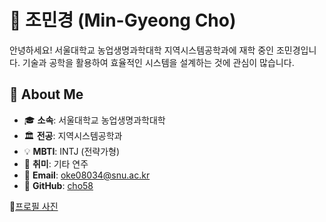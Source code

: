 # 👋 조민경 (Min-Gyeong Cho)

안녕하세요! 서울대학교 농업생명과학대학 지역시스템공학과에 재학 중인 조민경입니다. 기술과 공학을 활용하여 효율적인 시스템을 설계하는 것에 관심이 많습니다.

## 📌 About Me
- 🎓 **소속**: 서울대학교 농업생명과학대학
- 🏛️ **전공**: 지역시스템공학과
- 💡 **MBTI**: INTJ (전략가형)
- 🎸 **취미**: 기타 연주
- 📧 **Email**: [oke08034@snu.ac.kr](mailto:oke08034@snu.ac.kr)
- 🐙 **GitHub**: [cho58](https://github.com/cho58)

📸[프로필 사진](img_cho58/introduction_img1.jpg)